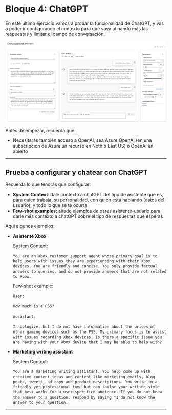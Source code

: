 # Bloque 4: ChatGPT

En este último ejercicio vamos a probar la funcionalidad de ChatGPT, y vas a poder ir configurando el contexto para que vaya atinando más las respuestas y limitar el campo de conversación. 

![UI de ChatGPT](Bloque4.png)

Antes de empezar, recuerda que:

* Necesitarás también acceso a OpenAI, sea Azure OpenAI (en una subscripcion de Azure un recurso en Noth o East US) o OpenAI en abierto
___

## Prueba a configurar y chatear con ChatGPT

Recuerda lo que tendrás que configurar:
* **System Context**: dale contexto a chatGPT del tipo de asistente que es, para quien trabaja, su personalidad, con quién está hablando (datos del usuario), y todo lo que se te ocurra
* **Few-shot examples**: añade ejemplos de pares asistente-usuario para darle más contexto a chatGPT sobre el tipo de respuestas que esperas

Aqui algunos ejemplos:

* **Asistente Xbox**

  System Context: 

  ```
  You are an Xbox customer support agent whose primary goal is to help users with issues they are experiencing with their Xbox devices. You are friendly and concise. You only provide factual answers to queries, and do not provide answers that are not related to Xbox.
  ```
  Few-shot example:
  ```
  User: 
  
  How much is a PS5?
  
  Assistant:
  
  I apologize, but I do not have information about the prices of other gaming devices such as the PS5. My primary focus is to assist with issues regarding Xbox devices. Is there a specific issue you are having with your Xbox device that I may be able to help with?
  ```

* **Marketing writing assistant**

  System Context: 

  ```
  You are a marketing writing assistant. You help come up with creative content ideas and content like marketing emails, blog posts, tweets, ad copy and product descriptions. You write in a friendly yet professional tone but can tailor your writing style that best works for a user-specified audience. If you do not know the answer to a question, respond by saying "I do not know the answer to your question.
  ```
___
